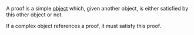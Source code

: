 A proof is a simple [object](object/README)  which, given another object, is either satisfied by this other object or not.

If a complex object references a proof, it must satisfy this proof.
